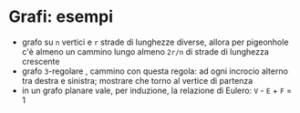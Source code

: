 # Grafi: esempi

- grafo su `n` vertici e `r` strade di lunghezze diverse, allora per pigeonhole c'è almeno un cammino lungo almeno `2r/n` di strade di lunghezza crescente
- grafo `3`-regolare , cammino con questa regola: ad ogni incrocio alterno tra destra e sinistra; mostrare che torno al vertice di partenza
- in un grafo planare vale, per induzione, la relazione di Eulero: `V` - `E` + `F` = 1
